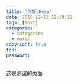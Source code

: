 ```yaml
---
title: '你好,Hexo'
date: 2018-12-12 12:29:12
tags: [test]
categories: 
  - categories
  - notes
copyright: true
top: 
password: 
---
```

这是测试的页面